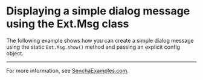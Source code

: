 # Displaying a simple dialog message using the Ext.Msg class #

The following example shows how you can create a simple dialog message using the static `Ext.Msg.show()` method and passing an explicit config object.

---

For more information, see [SenchaExamples.com](http://senchaexamples.com/2012/02/21/displaying-a-simple-dialog-message-using-the-ext-msg-class/).